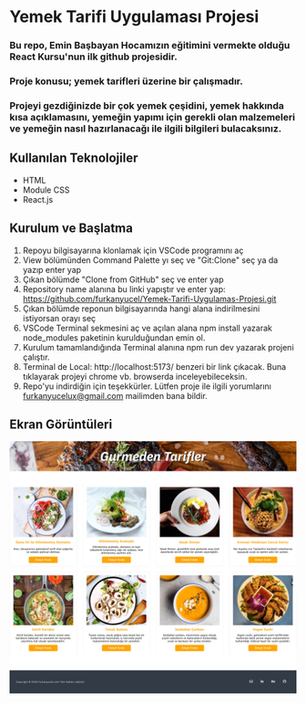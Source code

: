 # Yemek Tarifi Uygulaması Projesi

### Bu repo, Emin Başbayan Hocamızın eğitimini vermekte olduğu React Kursu'nun ilk github projesidir. 

### Proje konusu; yemek tarifleri üzerine bir çalışmadır.

### Projeyi gezdiğinizde bir çok yemek çeşidini, yemek hakkında kısa açıklamasını, yemeğin yapımı için gerekli olan malzemeleri ve yemeğin nasıl hazırlanacağı ile ilgili bilgileri bulacaksınız.

## Kullanılan Teknolojiler

- HTML
- Module CSS
- React.js

## Kurulum ve Başlatma

1. Repoyu bilgisayarına klonlamak için VSCode programını aç
2. View bölümünden Command Palette yı seç ve "Git:Clone" seç ya da yazıp enter yap
3. Çıkan bölümde "Clone from GitHub" seç ve enter yap
4. Repository name alanına bu linki yapıştır ve enter yap: https://github.com/furkanyucel/Yemek-Tarifi-Uygulamas-Projesi.git
5. Çıkan bölümde reponun bilgisayarında hangi alana indirilmesini istiyorsan orayı seç
6. VSCode Terminal sekmesini aç ve açılan alana npm install yazarak node_modules paketinin kurulduğundan emin ol.
7. Kurulum tamamlandığında Terminal alanına npm run dev yazarak projeni çalıştır.
8. Terminal de Local:   http://localhost:5173/ benzeri bir link çıkacak. Buna tıklayarak projeyi chrome vb. browserda inceleyebileceksin.
9. Repo'yu indirdiğin için teşekkürler. Lütfen proje ile ilgili yorumlarını furkanyucelux@gmail.com mailimden bana bildir.

## Ekran Görüntüleri
![Anasayfa](screenshot.jpg)
